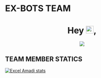 # EX-BOTS TEAM
 
  <h1 align="center">Hey <img src="https://media.giphy.com/media/hvRJCLFzcasrR4ia7z/giphy.gif" width="25px" height="25px">, </h1>

<p align="center">
    <img src="https://komarev.com/ghpvc/?username=EX-BOTS&color=brightgreen&style=plastic&label=%F0%9F%91%80+Profile+Views">
</p>





## TEAM MEMBER STATICS 
[![Excel Amadi stats](https://github-readme-stats.vercel.app/api?username=Xcelsama&show_icons=true&theme=radical)](https://github.com/Xcelsama)
